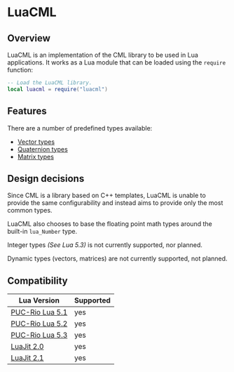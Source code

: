 
# LuaCML

## Overview

LuaCML is an implementation of the CML library to be used in Lua applications.
It works as a Lua module that can be loaded using the `require` function:

```lua
-- Load the LuaCML library.
local luacml = require("luacml")
```

## Features

There are a number of predefined types available:

- [Vector types](./vector-docs.md)
- [Quaternion types](./quaternion-docs.md)
- [Matrix types](./matrix-types.md)

## Design decisions

Since CML is a library based on C++ templates, LuaCML is unable to provide the
same configurability and instead aims to provide only the most common types.

LuaCML also chooses to base the floating point math types around the built-in
`lua_Number` type.

Integer types *(See Lua 5.3)* is not currently supported, nor planned.

Dynamic types (vectors, matrices) are not currently supported, not planned.

## Compatibility

| Lua Version                                              | Supported |
|----------------------------------------------------------|-----------|
| [PUC-Rio Lua 5.1](https://www.lua.org/versions.html#5.1) | yes       |
| [PUC-Rio Lua 5.2](https://www.lua.org/versions.html#5.2) | yes       |
| [PUC-Rio Lua 5.3](https://www.lua.org/versions.html#5.3) | yes       |
| [LuaJit 2.0](http://luajit.org/download.html)            | yes       |
| [LuaJit 2.1](http://luajit.org/download.html)            | yes       |
